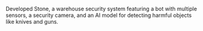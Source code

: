 Developed Stone, a warehouse security system featuring a bot with multiple sensors, a security camera, and an AI model for detecting harmful objects like knives and guns.
